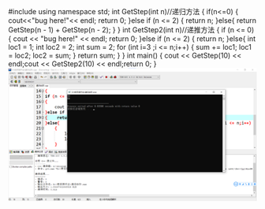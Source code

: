 #include<iostream> 
using namespace std;
int GetStep(int n)//递归方法
{
if(n<=0)
{
cout<<"bug here!"<< endl;    return 0;
}else if (n <= 2)
{    return n;
}else{    return GetStep(n - 1) + GetStep(n - 2);
}
}
int GetStep2(int n)//递推方法
{
if (n <= 0)
{
    cout << "bug here!" << endl;    return 0;
}else if (n <= 2)
{    return n;
}else{    int loc1 = 1;    int loc2 = 2;    int sum = 2;    for (int i=3 ;i <= n;i++)
    {       sum += loc1;
        loc1 = loc2;
        loc2 = sum;
    }    return sum;
}
}
int main()
{
cout << GetStep(10) << endl;cout << GetStep2(10) << endl;return 0;
}
![image](https://github.com/anqi11/-/blob/main/%E9%80%92%E5%BD%92%E5%8F%B0%E9%98%B6.png)
